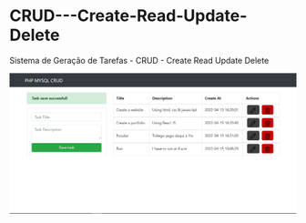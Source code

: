 # CRUD---Create-Read-Update-Delete
Sistema de Geração de Tarefas - CRUD - Create Read Update Delete



![The San Juan Mountains are beautiful!](./assets/images/tela.png "San Juan Mountains")